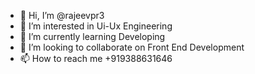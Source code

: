 - 👋 Hi, I’m @rajeevpr3
- 👀 I’m interested in Ui-Ux Engineering
- 🌱 I’m currently learning Developing
- 💞️ I’m looking to collaborate on Front End Development
- 📫 How to reach me +919388631646


<!---
rajeevpr3/rajeevpr3 is a ✨ special ✨ repository because its `README.md` (this file) appears on your GitHub profile.
You can click the Preview link to take a look at your changes.
--->
